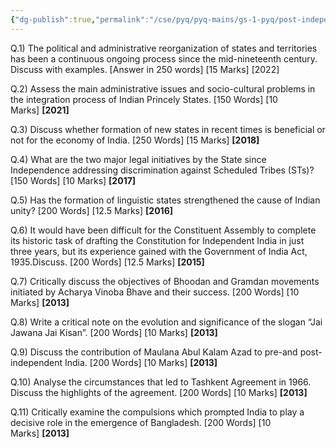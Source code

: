 ```yaml
---
{"dg-publish":true,"permalink":"/cse/pyq/pyq-mains/gs-1-pyq/post-independence-india-tpy-qs/"}
---
```



Q.1) The political and administrative reorganization of states and territories has been a continuous ongoing process since the mid-nineteenth century. Discuss with examples. [Answer in 250 words] [15 Marks] [2022]

Q.2) Assess the main administrative issues and socio-cultural problems in the integration process of Indian Princely States. [150 Words] [10 Marks] **[2021]**

Q.3) Discuss whether formation of new states in recent times is beneficial or not for the economy of India. [250 Words] [15 Marks] **[2018]**

Q.4) What are the two major legal initiatives by the State since Independence addressing discrimination against Scheduled Tribes (STs)? [150 Words] [10 Marks] **[2017]**

Q.5) Has the formation of linguistic states strengthened the cause of Indian unity? [200 Words] [12.5 Marks] **[2016]**

Q.6) It would have been difficult for the Constituent Assembly to complete its historic task of drafting the Constitution for Independent India in just three years, but its experience gained with the Government of India Act, 1935.Discuss. [200 Words] [12.5 Marks] **[2015]**

Q.7) Critically discuss the objectives of Bhoodan and Gramdan movements initiated by Acharya Vinoba Bhave and their success. [200 Words] [10 Marks] **[2013]**

Q.8) Write a critical note on the evolution and significance of the slogan “Jai Jawana Jai Kisan”. [200 Words] [10 Marks] **[2013]**

Q.9) Discuss the contribution of Maulana Abul Kalam Azad to pre-and post-independent India. [200 Words] [10 Marks] **[2013]**

Q.10) Analyse the circumstances that led to Tashkent Agreement in 1966. Discuss the highlights of the agreement. [200 Words] [10 Marks] **[2013]**

Q.11) Critically examine the compulsions which prompted India to play a decisive role in the emergence of Bangladesh. [200 Words] [10 Marks] **[2013]**